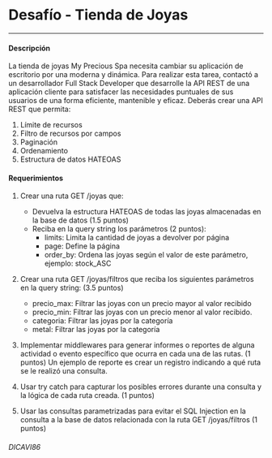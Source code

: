 # Desafío - Tienda de Joyas

---------

#### Descripción
La tienda de joyas My Precious Spa necesita cambiar su aplicación de escritorio por una
moderna y dinámica. Para realizar esta tarea, contactó a un desarrollador Full Stack
Developer que desarrolle la API REST de una aplicación cliente para satisfacer las
necesidades puntuales de sus usuarios de una forma eficiente, mantenible y eficaz.
Deberás crear una API REST que permita:
1. Límite de recursos
2. Filtro de recursos por campos
3. Paginación
4. Ordenamiento
5. Estructura de datos HATEOAS

#### Requerimientos
1. Crear una ruta GET /joyas que:
    - Devuelva la estructura HATEOAS de todas las joyas almacenadas en la base de datos (1.5 puntos)
    - Reciba en la query string los parámetros (2 puntos):
        - limits: Limita la cantidad de joyas a devolver por página
        - page: Define la página
        - order_by: Ordena las joyas según el valor de este parámetro, ejemplo: stock_ASC

2. Crear una ruta GET /joyas/filtros que reciba los siguientes parámetros en la query string: (3.5 puntos)
    - precio_max: Filtrar las joyas con un precio mayor al valor recibido
    - precio_min: Filtrar las joyas con un precio menor al valor recibido.
    - categoria: Filtrar las joyas por la categoría
    - metal: Filtrar las joyas por la categoría

3. Implementar middlewares para generar informes o reportes de alguna actividad o evento específico que ocurra en cada una de las rutas. (1 puntos)
Un ejemplo de reporte es crear un registro indicando a qué ruta se le realizó una consulta.

4. Usar try catch para capturar los posibles errores durante una consulta y la lógica de cada ruta creada. (1 puntos)
5. Usar las consultas parametrizadas para evitar el SQL Injection en la consulta a la base de datos relacionada con la ruta GET /joyas/filtros (1 puntos)

###### DICAVI86